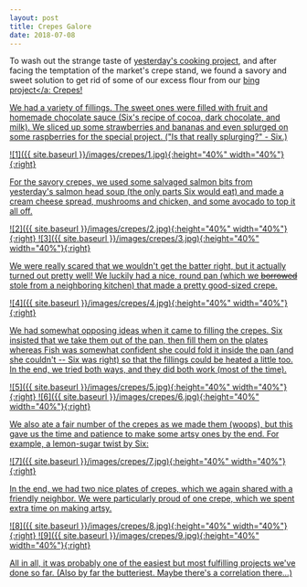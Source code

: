 ```yaml
---
layout: post
title: Crepes Galore
date: 2018-07-08
---
```

To wash out the strange taste of  <a href="https://6fish.github.io/blog/japanese/">yesterday's cooking project</a>, and after facing the temptation of the market's crepe stand, we found a savory and sweet solution to get rid of some of our excess flour from our <a href="https://6fish.github.io/blog/bing/">bing project</a: Crepes!

We had a variety of fillings. The sweet ones were filled with fruit and homemade chocolate sauce (Six's recipe of cocoa, dark chocolate, and milk). We sliced up some strawberries and bananas and even splurged on some raspberries for the special project. ("Is that really splurging?" - Six.)

![1]({{ site.baseurl }}/images/crepes/1.jpg){:height="40%" width="40%"}{:right}

For the savory crepes, we used some salvaged salmon bits from yesterday's salmon head soup (the only parts Six would eat) and made a cream cheese spread, mushrooms and chicken, and some avocado to top it all off.

![2]({{ site.baseurl }}/images/crepes/2.jpg){:height="40%" width="40%"}{:right}
![3]({{ site.baseurl }}/images/crepes/3.jpg){:height="40%" width="40%"}{:right}

We were really scared that we wouldn't get the batter right, but it actually turned out pretty well! We luckily had a nice, round pan (which we <strike>borrowed</strike> stole from a neighboring kitchen) that made a pretty good-sized crepe.

![4]({{ site.baseurl }}/images/crepes/4.jpg){:height="40%" width="40%"}{:right}

We had somewhat opposing ideas when it came to filling the crepes. Six insisted that we take them out of the pan, then fill them on the plates whereas Fish was somewhat confident she could fold it inside the pan (and she couldn't -- Six was right) so that the fillings could be heated a little too. In the end, we tried both ways, and they did both work (most of the time).

![5]({{ site.baseurl }}/images/crepes/5.jpg){:height="40%" width="40%"}{:right}
![6]({{ site.baseurl }}/images/crepes/6.jpg){:height="40%" width="40%"}{:right}

We also ate a fair number of the crepes as we made them (woops), but this gave us the time and patience to make some artsy ones by the end. For example, a lemon-sugar twist by Six:

![7]({{ site.baseurl }}/images/crepes/7.jpg){:height="40%" width="40%"}{:right}

In the end, we had two nice plates of crepes, which we again shared with a friendly neighbor. We were particularly proud of one crepe, which we spent extra time on making artsy.

![8]({{ site.baseurl }}/images/crepes/8.jpg){:height="40%" width="40%"}{:right}
![9]({{ site.baseurl }}/images/crepes/9.jpg){:height="40%" width="40%"}{:right}

All in all, it was probably one of the easiest but most fulfilling projects we've done so far. (Also by far the butteriest. Maybe there's a correlation there...) 
